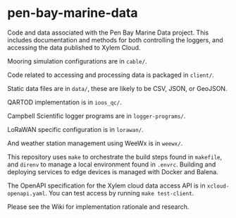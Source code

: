 # pen-bay-marine-data
Code and data associated with the Pen Bay Marine Data project. This includes documentation and methods for both controlling the loggers, and accessing the data published to Xylem Cloud.

Mooring simulation configurations are in `cable/`.

Code related to accessing and processing data is packaged in `client/`. 

Static data files are in `data/`, these are likely to be CSV, JSON, or GeoJSON.

QARTOD implementation is in `ioos_qc/`.

Campbell Scientific logger programs are in `logger-programs/`.

LoRaWAN specific configuration is in `lorawan/`.

And weather station management using WeeWx is in `weewx/`.

This repository uses `make` to orchestrate the build steps found in `makefile`, and `direnv` to manage a local environment found in `.envrc`. Building and deploying services to edge devices is managed with Docker and Balena.

The OpenAPI specification for the Xylem cloud data access API is in `xcloud-openapi.yaml`. You can test access by running `make test-client`.

Please see the Wiki for implementation rationale and research.